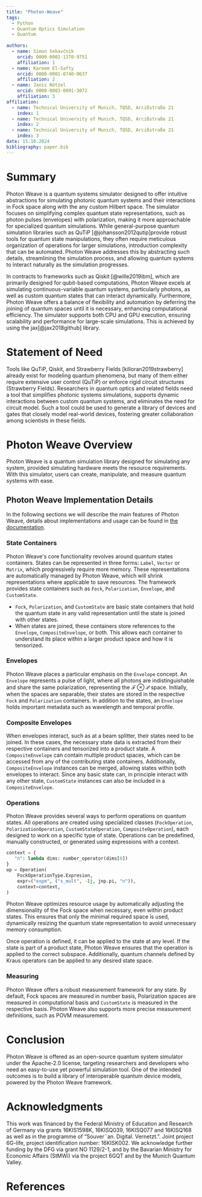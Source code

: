 ```yaml
---
title: "Photon-Weave"
tags:
  - Python
  - Quantum Optics Simulation
  - Quantum
  
authors:
  - name: Simon Sekavčnik
    orcid: 0000-0002-1370-9751
    affiliation: 1
  - name: Kareem El-Safty
    orcid: 0000-0001-8740-0637
    affiliation: 2
  - name: Janis Nötzel
    orcid: 0000-0003-0091-3072
    affiliation: 3
affiliation:
  - name: Technical University of Munich, TQSD, Arcißstraße 21
    index: 1
  - name: Technical University of Munich, TQSD, Arcißstraße 21
    index: 2
  - name: Technical University of Munich, TQSD, Arcißstraße 21
    index: 3
date: 15.10.2024
bibliography: paper.bib
---
```


# Summary
Photon Weave is a quantum systems simulator designed to offer intuitive abstractions for simulating photonic quantum systems and their interactions in Fock space along with the any custom Hilbert space. The simulator focuses on simplifying complex quantum state representations, such as photon pulses (envelopes) with polarization, making it more approachable for specialized quantum simulations. While general-purpose quantum simulation libraries such as QuTiP [@johansson2012qutip]provide robust tools for quantum state manipulations, they often require meticulous organization of operations for larger simulations, introduction complexity that can be automated. Photon Weave addresses this by abstracting such details, streamlining the simulation process, and allowing quantum systems to interact naturally as the simulation progresses.

In contracts to frameworks such as Qiskit [@wille2019ibm], which are primarily designed for qubit-based computations, Photon Weave excels at simulating continuous-variable quantum systems, particularly photons, as well as custom quantum states that can interact dynamically. Furthermore, Photon Weave offers a balance of flexibility and automation by deferring the joining of quantum spaces until it is necessary, enhancing computational efficiency. The simulator supports both CPU and GPU execution, ensuring scalability and performance for large-scale simulations. This is achieved by using the jax[@jax2018github] library.

# Statement of Need
Tools like QuTiP, Qiskit, and Strawberry Fields [killoran2019strawberry] already exist for modeling quantum phenomena, but many of them either require extensive user control (QuTiP) or enforce rigid circuit structures (Strawberry Fields). Researchers in quantum optics and related fields need a tool that simplifies photonic systems simulations, supports dynamic interactions between custom quantum systems, and eliminates the need for circuit model. Such a tool could be used to generate a library of devices and gates that closely model real-world devices, fostering greater collaboration among scientists in these fields.

# Photon Weave Overview
Photon Weave is a quantum simulation library designed for simulating any system, provided simulating hardware meets the resource requirements. With this simulator, users can create, manipulate, and measure quantum systems with ease.

## Photon Weave Implementation Details
In the following sections we will describe the main features of Photon Weave, details about implementations and usage can be found in [the documentation](https://photon-weave.readthedocs.io).

### State Containers
Photon Weave's core functionality revolves around quantum states containers. States can be represented in three forms: `Label`, `Vector` or `Matrix`, which progressively require more memory. These representations are automatically managed by Photon Weave, which will shrink representations where applicable to save resources. The framework provides state containers such as `Fock`, `Polarization`, `Envelope`, and `CustomState`.
- `Fock`, `Polarization`, and `CustomState` are basic state containers that hold the quantum state in any valid representation until the state is joined with other states.
- When states are joined, these containers store references to the `Envelope`, `CompositeEnvelope`, or both. This allows each container to understand its place within a larger product space and how it is tensorized.

### Envelopes
Photon Weave places a particular emphasis on the `Envelope` concept. An `Envelope` represents a pulse of light, where all photons are indistinguishable and share the same polarization, representing the $`\mathcal{F}\otimes\mathcal{P}`$ space. Initially, when the spaces are separable, their states are stored in the respective `Fock` and `Polarization` containers. In addition to the states, an `Envelope` holds important metadata such as wavelength and temporal profile.


### Composite Envelopes
When envelopes interact, such as at a beam splitter, their states need to be joined. In these cases, the necessary state data is extracted from their respective containers and tensorized into a product state. A `CompositeEnvelope` can contain multiple product spaces, which can be accessed from any of the contributing state containers. Additionally, `CompositeEnvelope` instances can be merged, allowing states within both envelopes to interact. Since any basic state can, in principle interact with any other state, `CustomState` instances can also be included in a `CompositeEnvelope`.

### Operations
Photon Weave provides several ways to perform operations on quantum states. All operations are created using specialized classes (`FockOperation`, `PolarizationOperation`, `CustomStateOperation`, `CompositeOperation`), each designed to work on a specific type of state. Operations can be predefined, manually constructed, or generated using expressions with a context.

```python
context = {
   "n": lambda dims: number_operator(dims[0])
}
op = Operation(
    FockOperationType.Expresion,
    expr=("expm", ("s_mult", -1j, jnp.pi, "n")),
    context=context,
)
```
Photon Weave optimizes resource usage by automatically adjusting the dimensionality of the Fock space when necessary, even within product states. This ensures that only the minimal required space is used, dynamically resizing the quantum state representation to avoid unnecessary memory consumption.

Once operation is defined, it can be applied to the state at any level. If the state is part of a product state, Photon Weave ensures that the operation is applied to the correct subspace. Additionally, quantum channels defined by Kraus operators can be applied to any desired state space.

### Measuring
Photon Weave offers a robust measurement framework for any state. By default, Fock spaces are measured in number basis, Polarization spaces are measured in computational basis and `CustomState` is measured in the respective basis. Photon Weave also supports more precise measurement definitions, such as POVM measurement.

# Conclusion
Photon Weave is offered as an open-source quantum system simulator under the Apache-2.0 license, targeting researchers and developers who need an easy-to-use yet powerful simulation tool. One of the intended outcomes is to build a library of interoperable quantum device models, powered by the Photon Weave framework.

# Acknowledgments
This work was financed by the Federal Ministry of Education and Research of Germany via grants 16KIS1598K,
16KISQ039, 16KISQ077 and 16KISQ168 as well as in the programme of “Souver¨an. Digital. Vernetzt.”.
Joint project 6G-life, project identification number: 16KISK002. We acknowledge further funding by the
DFG via grant NO 1129/2-1, and by the Bavarian Ministry for Economic Affairs (StMWi) via the project
6GQT and by the Munich Quantum Valley.

# References

